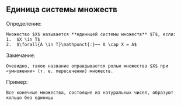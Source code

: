 ## Единица системы множеств
Определение:
```spoiler-markdown
Множество $X$ называется **единицей системы множеств** $T$, если:
1.  $X \in T$
2.  $\forall{A \in T}\mathpunct{:}~~ A \cap X = A$
```

Замечание:
```spoiler-markdown
Очевидно, такое название оправдывается ролью множества $X$ при «умножении» (т. е. пересечении) множеств.
```

Пример:
```spoiler-markdown
Все конечные множества, состоящие из натуральных чисел, образуют кольцо без единицы
```
